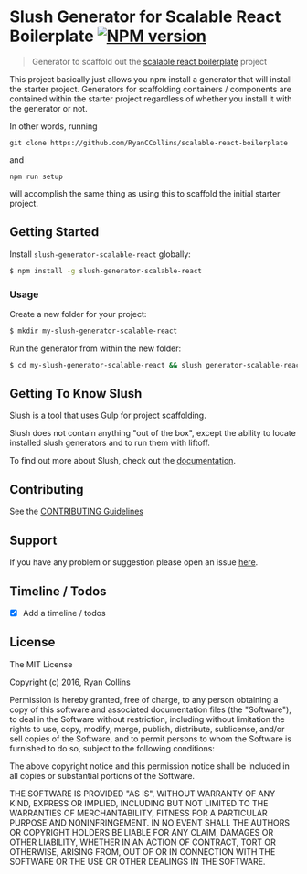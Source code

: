 # Slush Generator for Scalable React Boilerplate [![NPM version](https://badge-me.herokuapp.com/api/npm/slush-generator-scalable-react.png)](http://badges.enytc.com/for/npm/slush-generator-scalable-react)

> Generator to scaffold out the [scalable react boilerplate](https://github.com/RyanCCollins/scalable-react-boilerplate) project

This project basically just allows you npm install a generator that will install the starter project.  Generators for scaffolding containers / components are contained within the starter project regardless of whether you install it with the generator or not.

In other words, running
```
git clone https://github.com/RyanCCollins/scalable-react-boilerplate
```
and

```
npm run setup
```

will accomplish the same thing as using this to scaffold the initial starter project.

## Getting Started

Install `slush-generator-scalable-react` globally:

```bash
$ npm install -g slush-generator-scalable-react
```

### Usage

Create a new folder for your project:

```bash
$ mkdir my-slush-generator-scalable-react
```

Run the generator from within the new folder:

```bash
$ cd my-slush-generator-scalable-react && slush generator-scalable-react
```

## Getting To Know Slush

Slush is a tool that uses Gulp for project scaffolding.

Slush does not contain anything "out of the box", except the ability to locate installed slush generators and to run them with liftoff.

To find out more about Slush, check out the [documentation](https://github.com/slushjs/slush).

## Contributing

See the [CONTRIBUTING Guidelines](https://github.com/ryanccollins/slush-generator-scalable-react/blob/master/CONTRIBUTING.md)

## Support
If you have any problem or suggestion please open an issue [here](https://github.com/ryanccollins/slush-generator-scalable-react/issues).

## Timeline / Todos
* [x] Add a timeline / todos

## License

The MIT License

Copyright (c) 2016, Ryan Collins

Permission is hereby granted, free of charge, to any person
obtaining a copy of this software and associated documentation
files (the "Software"), to deal in the Software without
restriction, including without limitation the rights to use,
copy, modify, merge, publish, distribute, sublicense, and/or sell
copies of the Software, and to permit persons to whom the
Software is furnished to do so, subject to the following
conditions:

The above copyright notice and this permission notice shall be
included in all copies or substantial portions of the Software.

THE SOFTWARE IS PROVIDED "AS IS", WITHOUT WARRANTY OF ANY KIND,
EXPRESS OR IMPLIED, INCLUDING BUT NOT LIMITED TO THE WARRANTIES
OF MERCHANTABILITY, FITNESS FOR A PARTICULAR PURPOSE AND
NONINFRINGEMENT. IN NO EVENT SHALL THE AUTHORS OR COPYRIGHT
HOLDERS BE LIABLE FOR ANY CLAIM, DAMAGES OR OTHER LIABILITY,
WHETHER IN AN ACTION OF CONTRACT, TORT OR OTHERWISE, ARISING
FROM, OUT OF OR IN CONNECTION WITH THE SOFTWARE OR THE USE OR
OTHER DEALINGS IN THE SOFTWARE.
